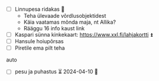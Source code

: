 
- [ ] Linnupesa ridakas 🔺 
	- Teha ülevaade võrdlusobjektidest
	- Käia vaatamas mõnda maja, nt Allika?
	- Rääggu 16 info kaust link
- [ ] Kaspari sünna kinkekaart: https://www.xxl.fi/lahjakortti ⏫ 
- [ ] Hansule hoiupõrsas
- [ ] Piretile ema pilt teha

auto
- [ ] pesu ja puhastus ⏳ 2024-04-10 🔼 